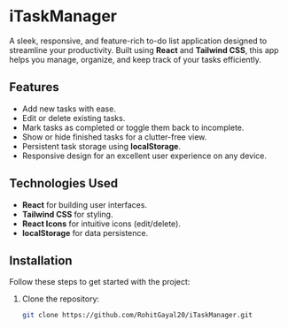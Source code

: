 # iTaskManager

A sleek, responsive, and feature-rich to-do list application designed to streamline your productivity. Built using **React** and **Tailwind CSS**, this app helps you manage, organize, and keep track of your tasks efficiently.

## Features

- Add new tasks with ease.
- Edit or delete existing tasks.
- Mark tasks as completed or toggle them back to incomplete.
- Show or hide finished tasks for a clutter-free view.
- Persistent task storage using **localStorage**.
- Responsive design for an excellent user experience on any device.

## Technologies Used

- **React** for building user interfaces.
- **Tailwind CSS** for styling.
- **React Icons** for intuitive icons (edit/delete).
- **localStorage** for data persistence.

## Installation

Follow these steps to get started with the project:

1. Clone the repository:
   ```bash
   git clone https://github.com/RohitGayal20/iTaskManager.git
